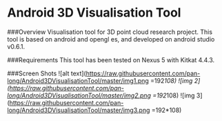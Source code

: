 Android 3D Visualisation Tool
=============================

###Overview
Visualisation tool for 3D point cloud research project. This tool is based on android and opengl es, and developed on android studio v0.6.1.

###Requirements
This tool has been tested on Nexus 5 with Kitkat 4.4.3.

###Screen Shots
![alt text](https://raw.githubusercontent.com/pan-long/Android3DVisualisationTool/master/img1.png =192*108)
![img 2](https://raw.githubusercontent.com/pan-long/Android3DVisualisationTool/master/img2.png =192*108)
![img 3](https://raw.githubusercontent.com/pan-long/Android3DVisualisationTool/master/img3.png =192*108)
